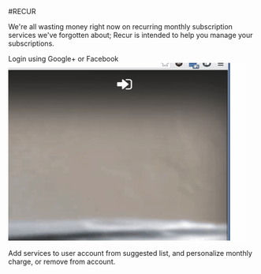 #RECUR

We're all wasting money right now on recurring monthly subscription services we've forgotten about; Recur is intended to help you manage your subscriptions.

Login using Google+ or Facebook
![login using Google or Facebook](./public/img/2.gif)

Add services to user account from suggested list, and personalize monthly charge, or remove from account.
